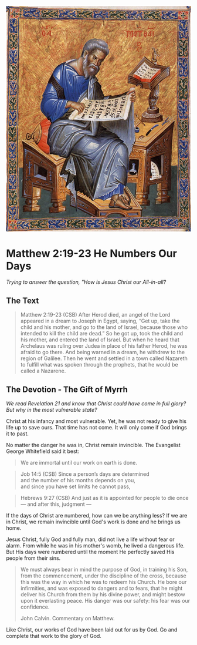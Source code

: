 <img class="intro-right" src="../images/art-matthew.jpg">

# Matthew 2:19-23 He Numbers Our Days

*Trying to answer the question, "How is Jesus Christ our All-in-all?*

## The Text

>Matthew 2:19-23 (CSB) After Herod died, an angel of the Lord appeared in a dream to Joseph in Egypt, saying, “Get up, take the child and his mother, and go to the land of Israel, because those who intended to kill the child are dead.” So he got up, took the child and his mother, and entered the land of Israel. But when he heard that Archelaus was ruling over Judea in place of his father Herod, he was afraid to go there. And being warned in a dream, he withdrew to the region of Galilee. Then he went and settled in a town called Nazareth to fulfill what was spoken through the prophets, that he would be called a Nazarene.

## The Devotion - The Gift of Myrrh

*We read Revelation 21 and know that Christ could have come in full glory? But why in the most vulnerable state?*

Christ at his infancy and most vulnerable. Yet, he was not ready to give his life up to save ours. That time has not come. It will only come if God brings it to past.

No matter the danger he was in, Christ remain invincible. The Evangelist George Whitefield said it best:

>We are immortal until our work on earth is done.

>Job 14:5 (CSB) Since a person’s days are determined  
>and the number of his months depends on you,  
>and since you have set limits he cannot pass,

>Hebrews 9:27 (CSB) And just as it is appointed for people to die once — and after this, judgment —

If the days of Christ are numbered, how can we be anything less? If we are in Christ, we remain invincible until God's work is done and he brings us home.

Jesus Christ, fully God and fully man, did not live a life without fear or alarm. From while he was in his mother's womb, he lived a dangerous life. But His days were numbered until the moment He perfectly saved His people from their sins.

>We must always bear in mind the purpose of God, in training his Son, from the commencement, under the discipline of the cross, because this was the way in which he was to redeem his Church. He bore our infirmities, and was exposed to dangers and to fears, that he might deliver his Church from them by his divine power, and might bestow upon it everlasting peace. His danger was our safety: his fear was our confidence.
>
>John Calvin. Commentary on Matthew.

Like Christ, our works of God have been laid out for us by God. Go and complete that work to the glory of God.
